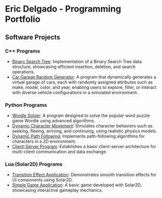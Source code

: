 # Eric Delgado - Programming Portfolio

## Software Projects

### C++ Programs
- [Binary Search Tree](https://github.com/EricDelgado993/Binary-Search-Tree/tree/main): Implementation of a Binary Search Tree data structure, showcasing efficient insertion, deletion, and search operations.
- [Car Garage Random Generator](https://github.com/EricDelgado993/Gar-Garage-Random-Generator/blob/main/README.md): A program that dynamically generates a virtual garage of cars, each with randomly assigned attributes such as make, model, color, and year, enabling users to explore, filter, or interact with diverse vehicle configurations in a simulated environment.

### Python Programs
- [Wordle Solver](https://github.com/EricDelgado993/Wordle-Solver): A program designed to solve the popular word puzzle game Wordle using advanced algorithms.
- [Dynamic Character Movement](https://github.com/EricDelgado993/Dynamic-Movement): Simulates character behaviors such as seeking, fleeing, arriving, and continuing, using realistic physics models.
- [Dynamic Path Following](https://github.com/EricDelgado993/Dynamic-Path-Following): Implements path-following algorithms for characters in a 2D environment.
- [Client-Server Program](https://github.com/EricDelgado993/Server-Client): Establishes a basic client-server architecture for multi-client communication and data exchange.

### Lua (Solar2D) Programs
- [Transition Effect Application](https://github.com/EricDelgado993/Transition-Effect-Application): Demonstrates smooth transition effects for UI components using Solar2D.
- [Simple Game Application](https://github.com/EricDelgado993/Simple-Game-Application): A basic game developed with Solar2D, showcasing interactive gameplay mechanics.
